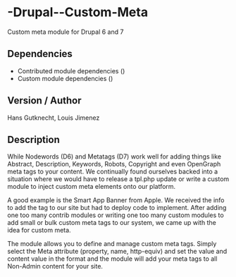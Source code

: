 -Drupal--Custom-Meta
====================

Custom meta module for Drupal 6 and 7

## Dependencies
- Contributed module dependencies ()
- Custom module dependencies ()

## Version / Author
Hans Gutknecht, Louis Jimenez

## Description 
While Nodewords (D6) and Metatags (D7) work well for adding things like Abstract, Description, Keywords, Robots, Copyright and even OpenGraph meta tags to your content. We continually found ourselves backed into a situation where we would have to release a tpl.php update or write a custom module to inject custom meta elements onto our platform.

A good example is the Smart App Banner from Apple. We received the info to add the tag to our site but had to deploy code to implement. After adding one too many contrib modules or writing one too many custom modules to add small or bulk custom meta tags to our system, we came up with the idea for custom meta.

The module allows you to define and manage custom meta tags. Simply select the Meta attribute (property, name, http-equiv) and set the value and content value in the format and the module will add your meta tags to all Non-Admin content for your site.
